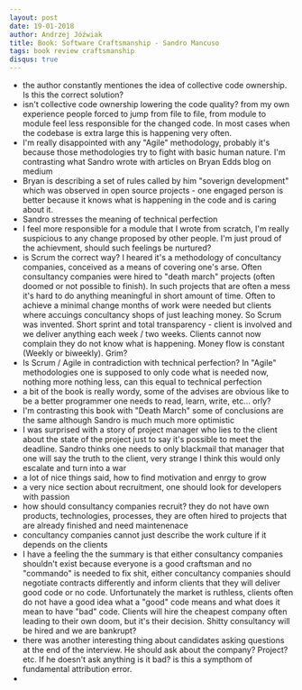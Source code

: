 ```yaml
---
layout: post
date: 19-01-2018
author: Andrzej Jóźwiak
title: Book: Software Craftsmanship - Sandro Mancuso
tags: book review craftsmanship
disqus: true
---
```


- the author constantly mentiones the idea of collective code ownership. Is this the correct solution?
- isn't collective code ownership lowering the code quality? from my own experience people forced to jump from file to file, from module to module feel less responsible for the changed code. In most cases when the codebase is extra large this is happening very often.
- I'm really disappointed with any "Agile" methodology, probably it's because those methodologies try to fight with basic human nature. I'm contrasting what Sandro wrote with articles on Bryan Edds blog on medium
- Bryan is describing a set of rules called by him "soverign development" which was observed in open source projects - one engaged person is better because it knows what is happening in the code and is caring about it.
- Sandro stresses the meaning of technical perfection
- I feel more responsible for a module that I wrote from scratch, I'm really suspicious to any change proposed by other people. I'm just proud of the achievment, should such feelings be nurtured?
- is Scrum the correct way? I heared it's a methodology of concultancy companies, conceived as a means of covering one's arse. Often consultancy companies were hired to "death march" projects (often doomed or not possible to finish). In such projects that are often a mess it's hard to do anything meaningful in short amount of time. Often to achieve a minimal change months of work were needed but clients where accuings concultancy shops of just leaching money. So Scrum was invented. Short sprint and total transparency - client is involved and we deliver anything each week / two weeks. Clients cannot now complain they do not know what is happening. Money flow is constant (Weekly or biweekly). Grim?
- Is Scrum / Agile in contradiction with technical perfection? In "Agile" methodologies one is supposed to only code what is needed now, nothing more nothing less, can this equal to technical perfection
- a bit of the book is really wordy, some of the advises are obvious like to be a better programmer one needs to read, learn, write, etc... orly?
- I'm contrasting this book with "Death March" some of conclusions are the same although Sandro is much much more optimistic
- I was surprised with a story of project manager who lies to the client about the state of the project just to say it's possible to meet the deadline. Sandro thinks one needs to only blackmail that manager that one will say the truth to the client, very strange I think this would only escalate and turn into a war
- a lot of nice things said, how to find motivation and enrgy to grow
- a very nice section about recruitment, one should look for developers with passion
- how should consultancy companies recruit? they do not have own products, technologies, processes, they are often hired to projects that are already finished and need maintenenace
- concultancy companies cannot just describe the work culture if it depends on the clients
- I have a feeling the the summary is that either consultancy companies shouldn't exist because everyone is a good craftsman and no "commando" is needed to fix shit, either concultancy companies should negotiate contracts differently and inform clients that they will deliver good code or no code. Unfortunately the market is ruthless, clients often do not have a good idea what a "good" code means and what does it mean to have "bad" code. Clients will hire the cheapest company often leading to their own doom, but it's their decision. Shitty consultancy will be hired and we are bankrupt?
- there was another interesting thing about candidates asking questions at the end of the interview. He should ask about the company? Project? etc. If he doesn't ask anything is it bad? is this a sympthom of fundamental attribution error.
- 
